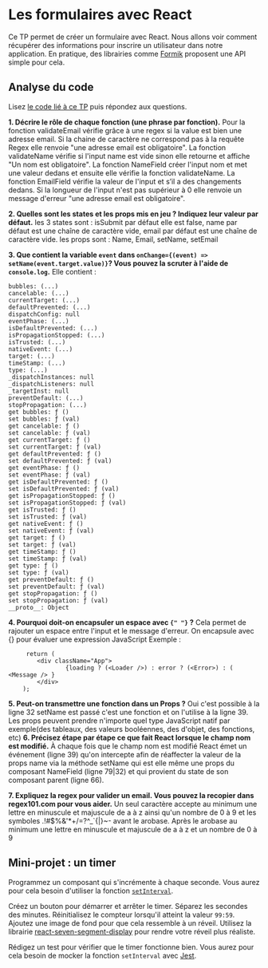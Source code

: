# Les formulaires avec React

Ce TP permet de créer un formulaire avec React. Nous allons voir comment récupérer des informations pour inscrire un utilisateur dans notre application.
En pratique, des librairies comme [Formik](https://formik.org/) proposent une API simple pour cela. 

## Analyse du code

Lisez [le code lié à ce TP](https://codesandbox.io/s/tp-react-form-itrhu?file=/src/index.js) puis répondez aux questions.

**1. Décrire le rôle de chaque fonction (une phrase par fonction).**
Pour la fonction validateEmail vérifie grâce à une regex si la value est bien une adresse email. Si la chaine de caractère ne correspond pas à la requête Regex elle renvoie "une adresse email est obligatoire". 
La fonction validateName vérifie si l'input name est vide sinon elle retourne et affiche "Un nom est obligatoire". 
La fonction NameField créer l'input nom et met une valeur dedans et ensuite elle vérifie la fonction validateName.
La fonction EmailField vérifie la valeur de l'input et s’il a des changements dedans. Si la longueur de l'input n'est pas supérieur à 0 elle renvoie un message d'erreur "une adresse email est obligatoire".

**2. Quelles sont les states et les props mis en jeu ? Indiquez leur valeur par défaut.**
les 3 states sont :
isSubmit par défaut elle est false,
name par défaut est une chaîne de caractère vide,
email par défaut est une chaîne de caractère vide.
les props sont : Name, Email, setName, setEmail

**3. Que contient la variable `event` dans `onChange={(event) => setName(event.target.value)}`? Vous pouvez la scruter à l'aide de `console.log`.**
Elle contient :
```
bubbles: (...)
cancelable: (...)
currentTarget: (...)
defaultPrevented: (...)
dispatchConfig: null
eventPhase: (...)
isDefaultPrevented: (...)
isPropagationStopped: (...)
isTrusted: (...)
nativeEvent: (...)
target: (...)
timeStamp: (...)
type: (...)
_dispatchInstances: null
_dispatchListeners: null
_targetInst: null
preventDefault: (...)
stopPropagation: (...)
get bubbles: ƒ ()
set bubbles: ƒ (val)
get cancelable: ƒ ()
set cancelable: ƒ (val)
get currentTarget: ƒ ()
set currentTarget: ƒ (val)
get defaultPrevented: ƒ ()
set defaultPrevented: ƒ (val)
get eventPhase: ƒ ()
set eventPhase: ƒ (val)
get isDefaultPrevented: ƒ ()
set isDefaultPrevented: ƒ (val)
get isPropagationStopped: ƒ ()
set isPropagationStopped: ƒ (val)
get isTrusted: ƒ ()
set isTrusted: ƒ (val)
get nativeEvent: ƒ ()
set nativeEvent: ƒ (val)
get target: ƒ ()
set target: ƒ (val)
get timeStamp: ƒ ()
set timeStamp: ƒ (val)
get type: ƒ ()
set type: ƒ (val)
get preventDefault: ƒ ()
set preventDefault: ƒ (val)
get stopPropagation: ƒ ()
set stopPropagation: ƒ (val)
__proto__: Object
```

**4. Pourquoi doit-on encapsuler un espace avec `{" "}` ?**
Cela permet de rajouter un espace entre l'input et le message d'erreur.
On encapsule avec {} pour évaluer une expression JavaScript 
Exemple :
```
     return (
        <div className="App">
                {loading ? (<Loader />) : error ? (<Error>) : ( <Message /> }
        </div>
    );
```    

**5. Peut-on transmettre une fonction dans un Props ?**
Oui c'est possible à la ligne 32 setName est passé c'est une fonction et on l'utilise à la ligne 39.
Les props peuvent prendre n'importe quel type JavaScript natif par exemple(des tableaux, des valeurs booléennes, des d'objet, des fonctions, etc)
**6. Précisez étape par étape ce que fait React lorsque le champ nom est modifié.**
À chaque fois que le champ nom est modifié React émet un événement (ligne 39) qu'on intercepte afin de réaffecter la valeur de la props name via la méthode setName qui est elle même une props du composant NameField  (ligne 79|32) et qui provient du state de son composant parent (ligne 66).

**7. Expliquez la regex pour valider un email. Vous pouvez la recopier dans regex101.com pour vous aider.**
Un seul caractère accepte au minimum une lettre en minuscule et majuscule de a à z ainsi qu'un nombre de 0 à 9 et les symboles .!#$%&'*+/=?^_`{|}~- avant le arobase. Après le arobase au minimum une lettre en minuscule et majuscule de a à z et un nombre de 0 à 9


## Mini-projet : un timer

Programmez un composant qui s'incrémente à chaque seconde. Vous aurez pour cela besoin d'utiliser la fonction [`setInterval`](https://www.w3schools.com/jsref/met_win_setinterval.asp). 

Créez un bouton pour démarrer et arrêter le timer. Séparez les secondes des minutes. Réinitialisez le compteur lorsqu'il atteint la valeur `99:59`. Ajoutez une image de fond pour que cela ressemble à un réveil. Utilisez la librairie [react-seven-segment-display](https://www.npmjs.com/package/react-seven-segment-display) pour rendre votre réveil plus réaliste. 

Rédigez un test pour vérifier que le timer fonctionne bien. Vous aurez pour cela besoin de mocker la fonction `setInterval` avec [Jest](https://jestjs.io/docs/en/timer-mocks).




